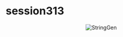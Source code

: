 # session313
<p align="center">
  <img src="https://graph.org/file/6b7514dc882e113d162fa.jpg" alt="StringGen">
</p>
